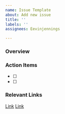 ```yaml
---
name: Issue Template
about: Add new issue
title: ''
labels: ''
assignees: Eevinjennings

---
```


### Overview
<describe purpose here>

### Action Items
- [ ] 
- [ ] 

### Relevant Links
[Link](https://pages.github.com/)
[Link](https://pages.github.com/)
